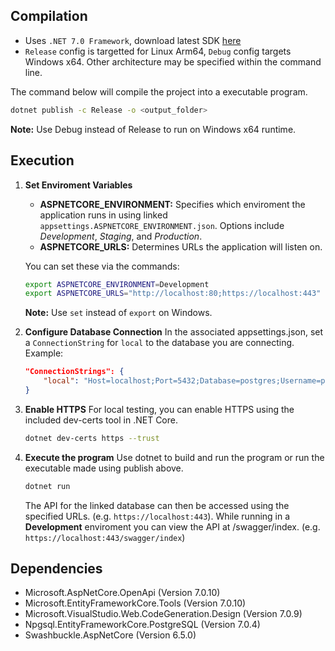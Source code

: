 ## Compilation

- Uses `.NET 7.0 Framework`, download latest SDK [here](https://dotnet.microsoft.com/en-us/download/dotnet/7.0)
- `Release` config is targetted for Linux Arm64, `Debug` config targets Windows x64. Other architecture may be specified within the command line.

The command below will compile the project into a executable program.
```bash
dotnet publish -c Release -o <output_folder>
```
**Note:** Use Debug instead of Release to run on Windows x64 runtime.

## Execution

1. **Set Enviroment Variables**
    - **ASPNETCORE_ENVIRONMENT:** Specifies which enviroment the application runs in using linked `appsettings.ASPNETCORE_ENVIRONMENT.json`. Options include *Development*, *Staging*, and *Production*.
    - **ASPNETCORE_URLS:** Determines URLs the application will listen on. 

    You can set these via the commands:
    ```bash
    export ASPNETCORE_ENVIRONMENT=Development
    export ASPNETCORE_URLS="http://localhost:80;https://localhost:443"
    ```
    **Note:** Use `set` instead of `export` on Windows.

2. **Configure Database Connection**
    In the associated appsettings.json, set a `ConnectionString` for `local` to the database you are connecting. Example:
    ```json
    "ConnectionStrings": {
        "local": "Host=localhost;Port=5432;Database=postgres;Username=postgres;Password=[password]"
    }
    ```

3. **Enable HTTPS**
    For local testing, you can enable HTTPS using the included dev-certs tool in .NET Core.
    ```bash
    dotnet dev-certs https --trust
    ```

4. **Execute the program**
    Use dotnet to build and run the program or run the executable made using publish above.
    ```bash
    dotnet run
    ```
    The API for the linked database can then be accessed using the specified URLs. (e.g. `https://localhost:443`). While running in a **Development** enviroment you can view the API at /swagger/index. (e.g. `https://localhost:443/swagger/index`)


## Dependencies

- Microsoft.AspNetCore.OpenApi (Version 7.0.10)
- Microsoft.EntityFrameworkCore.Tools (Version 7.0.10)
- Microsoft.VisualStudio.Web.CodeGeneration.Design (Version 7.0.9)
- Npgsql.EntityFrameworkCore.PostgreSQL (Version 7.0.4)
- Swashbuckle.AspNetCore (Version 6.5.0)